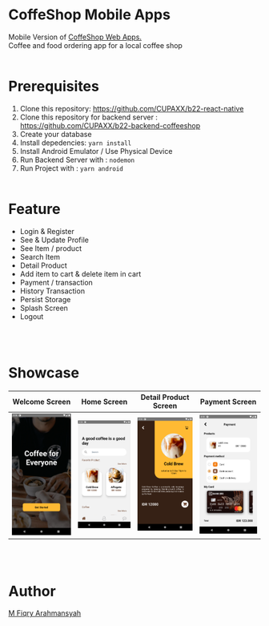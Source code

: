 # CoffeShop Mobile Apps
Mobile Version of <a href="https://github.com/CUPAXX/b22-frontend-coffeshop">CoffeShop Web Apps.</a> </br> Coffee and food ordering app for a local coffee shop
<br> </br>

# Prerequisites
1. Clone this repository: https://github.com/CUPAXX/b22-react-native
2. Clone this repository for backend server : https://github.com/CUPAXX/b22-backend-coffeeshop
3. Create your database
4. Install depedencies:  ```yarn install```
5. Install Android Emulator / Use Physical Device
6. Run Backend Server with :  ``nodemon``
7. Run Project with : ```yarn android```
<br> </br>

# Feature
<ul>
<li>Login & Register</li>
<li>See & Update Profile</li>
<li>See Item / product</li>
<li>Search Item</li>
<li>Detail Product</li>
<li>Add item to cart & delete item in cart</li>
<li>Payment / transaction</li>
<li>History Transaction</li>
<li>Persist Storage</li>
<li>Splash Screen</li>
<li>Logout</li>
</ul>

<br> </br>
# Showcase
Welcome Screen | Home Screen | Detail Product Screen | Payment Screen
:-------------------------:|:-------------------------:|:-------------------------:|:-------------------------:
![Welcome Screen](https://github.com/CUPAXX/b22-react-native/blob/master/screenshot/welcome.png?raw=true)  |  ![Home Screen](https://github.com/CUPAXX/b22-react-native/blob/master/screenshot/home.png?raw=true) |  ![Product Detail](https://github.com/CUPAXX/b22-react-native/blob/master/screenshot/detail.png?raw=true) |  ![Payment Screen](https://github.com/CUPAXX/b22-react-native/blob/master/screenshot/payment.png?raw=true)

<br> </br>
# Author
<a href="https://www.instagram.com/xfiqryx/">M Fiqry Arahmansyah</a>
